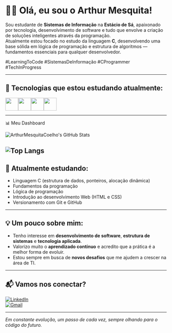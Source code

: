 
# 👨‍💻 Olá, eu sou o Arthur Mesquita!

Sou estudante de **Sistemas de Informação** na **Estácio de Sá**, apaixonado por tecnologia, desenvolvimento de software e tudo que envolve a criação de soluções inteligentes através da programação.  
Atualmente estou focado no estudo da linguagem **C**, desenvolvendo uma base sólida em lógica de programação e estrutura de algoritmos — fundamentos essenciais para qualquer desenvolvedor.

#LearningToCode #SistemasDeInformação #CProgrammer #TechInProgress

---

## 🚀 Tecnologias que estou estudando atualmente:

<div style="display: flex; flex-wrap: wrap;">
  <img src="https://cdn.jsdelivr.net/gh/devicons/devicon/icons/c/c-original.svg" width="40" />
  <img src="https://cdn.jsdelivr.net/gh/devicons/devicon/icons/html5/html5-original.svg" width="40" />
  <img src="https://cdn.jsdelivr.net/gh/devicons/devicon/icons/css3/css3-original.svg" width="40" />
  <img src="https://cdn.jsdelivr.net/gh/devicons/devicon/icons/git/git-original.svg" width="40" />
</div>

---
📊 Meu Dashboard

![ArthurMesquitaCoelho's GitHub Stats](https://github-readme-stats.vercel.app/api?username=ArthurMesquitaCoelho&show_icons=true&theme=dark&count_private=true)

![Top Langs](https://github-readme-stats.vercel.app/api/top-langs/?username=ArthurMesquitaCoelho&layout=compact&theme=dark)
---

## 🧠 Atualmente estudando:

- Linguagem C (estrutura de dados, ponteiros, alocação dinâmica)  
- Fundamentos da programação  
- Lógica de programação  
- Introdução ao desenvolvimento Web (HTML e CSS)  
- Versionamento com Git e GitHub  

---

## 💡 Um pouco sobre mim:

- Tenho interesse em **desenvolvimento de software**, **estrutura de sistemas** e **tecnologia aplicada**.  
- Valorizo muito o **aprendizado contínuo** e acredito que a prática é a melhor forma de evoluir.  
- Estou sempre em busca de **novos desafios** que me ajudem a crescer na área de TI.

---

## 📬 Vamos nos conectar?

[![LinkedIn](https://img.shields.io/badge/LinkedIn-Arthur%20Mesquita-0077B5?style=flat&logo=linkedin&logoColor=white)](https://www.linkedin.com/in/arthur-mesquita-07526334a)  
[![Gmail](https://img.shields.io/badge/E--mail-amarthurmesquita11@gmail.com-red?style=flat&logo=gmail&logoColor=white)](mailto:arthurmesquita.dev@gmail.com)

---

*Em constante evolução, um passo de cada vez, sempre olhando para o código do futuro.*

